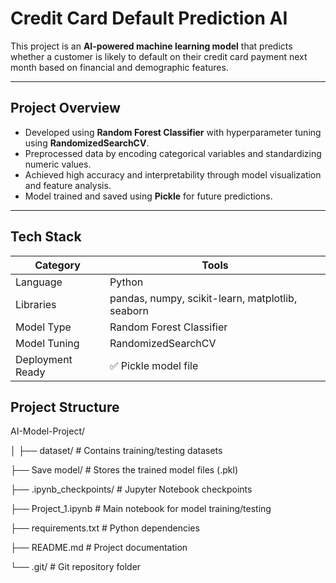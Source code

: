# Credit Card Default Prediction AI

This project is an **AI-powered machine learning model** that predicts whether a customer is likely to default on their credit card payment next month based on financial and demographic features.

---

## Project Overview

- Developed using **Random Forest Classifier** with hyperparameter tuning using **RandomizedSearchCV**.
- Preprocessed data by encoding categorical variables and standardizing numeric values.
- Achieved high accuracy and interpretability through model visualization and feature analysis.
- Model trained and saved using **Pickle** for future predictions.

---

## Tech Stack

| Category | Tools |
|-----------|-------|
| Language | Python |
| Libraries | pandas, numpy, scikit-learn, matplotlib, seaborn |
| Model Type | Random Forest Classifier |
| Model Tuning | RandomizedSearchCV |
| Deployment Ready | ✅ Pickle model file |


## Project Structure

AI-Model-Project/

│
├── dataset/ # Contains training/testing datasets

├── Save model/ # Stores the trained model files (.pkl)

├── .ipynb_checkpoints/ # Jupyter Notebook checkpoints

├── Project_1.ipynb # Main notebook for model training/testing

├── requirements.txt # Python dependencies

├── README.md # Project documentation

└── .git/ # Git repository folder

